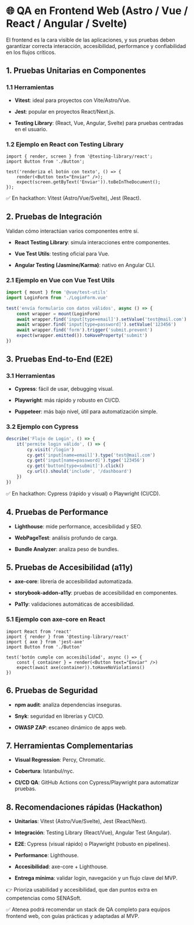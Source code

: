 # 🌐 QA en Frontend Web (Astro / Vue / React / Angular / Svelte)

El frontend es la cara visible de las aplicaciones, y sus pruebas deben garantizar correcta interacción, accesibilidad, performance y confiabilidad en los flujos críticos.

## 1. Pruebas Unitarias en Componentes

### 1.1 Herramientas

- **Vitest**: ideal para proyectos con Vite/Astro/Vue.

- **Jest**: popular en proyectos React/Next.js.

- **Testing Library**: (React, Vue, Angular, Svelte) para pruebas centradas en el usuario.

### 1.2 Ejemplo en React con Testing Library

````tsx
import { render, screen } from '@testing-library/react';
import Button from './Button';

test('renderiza el botón con texto', () => {
    render(<Button text="Enviar" />);
    expect(screen.getByText('Enviar')).toBeInTheDocument();
});
````

✅ En hackathon: Vitest (Astro/Vue/Svelte), Jest (React).

## 2. Pruebas de Integración

Validan cómo interactúan varios componentes entre sí.

- **React Testing Library**: simula interacciones entre componentes.

- **Vue Test Utils**: testing oficial para Vue.

- **Angular Testing (Jasmine/Karma)**: nativo en Angular CLI.

### 2.1 Ejemplo en Vue con Vue Test Utils

````js
import { mount } from '@vue/test-utils'
import LoginForm from './LoginForm.vue'

test('envía formulario con datos válidos', async () => {
    const wrapper = mount(LoginForm)
    await wrapper.find('input[type=email]').setValue('test@mail.com')
    await wrapper.find('input[type=password]').setValue('123456')
    await wrapper.find('form').trigger('submit.prevent')
    expect(wrapper.emitted()).toHaveProperty('submit')
})
````

## 3. Pruebas End-to-End (E2E)

### 3.1 Herramientas

- **Cypress**: fácil de usar, debugging visual.

- **Playwright**: más rápido y robusto en CI/CD.

- **Puppeteer**: más bajo nivel, útil para automatización simple.

### 3.2 Ejemplo con Cypress

````js
describe('Flujo de Login', () => {
    it('permite login válido', () => {
        cy.visit('/login')
        cy.get('input[name=email]').type('test@mail.com')
        cy.get('input[name=password]').type('123456')
        cy.get('button[type=submit]').click()
        cy.url().should('include', '/dashboard')
    })
})
````

✅ En hackathon: Cypress (rápido y visual) o Playwright (CI/CD).

## 4. Pruebas de Performance

- **Lighthouse**: mide performance, accesibilidad y SEO.

- **WebPageTest**: análisis profundo de carga.

- **Bundle Analyzer**: analiza peso de bundles.

## 5. Pruebas de Accesibilidad (a11y)

- **axe-core**: librería de accesibilidad automatizada.

- **storybook-addon-a11y**: pruebas de accesibilidad en componentes.

- **Pa11y**: validaciones automáticas de accesibilidad.

### 5.1 Ejemplo con axe-core en React

````tsx
import React from 'react'
import { render } from '@testing-library/react'
import { axe } from 'jest-axe'
import Button from './Button'

test('botón cumple con accesibilidad', async () => {
    const { container } = render(<Button text="Enviar" />)
    expect(await axe(container)).toHaveNoViolations()
})
````

## 6. Pruebas de Seguridad

- **npm audit**: analiza dependencias inseguras.

- **Snyk**: seguridad en librerías y CI/CD.

- **OWASP ZAP**: escaneo dinámico de apps web.

## 7. Herramientas Complementarias

- **Visual Regression**: Percy, Chromatic.

- **Cobertura**: Istanbul/nyc.

- **CI/CD QA**: GitHub Actions con Cypress/Playwright para automatizar pruebas.

## 8. Recomendaciones rápidas (Hackathon)

- **Unitarias**: Vitest (Astro/Vue/Svelte), Jest (React/Next).

- **Integración**: Testing Library (React/Vue), Angular Test (Angular).

- **E2E**: Cypress (visual rápido) o Playwright (robusto en pipelines).

- **Performance**: Lighthouse.

- **Accesibilidad**: axe-core + Lighthouse.

- **Entrega mínima**: validar login, navegación y un flujo clave del MVP.

👉 Prioriza usabilidad y accesibilidad, que dan puntos extra en competencias como SENASoft.

✅ Atenea podrá recomendar un stack de QA completo para equipos frontend web, con guías prácticas y adaptadas al MVP.